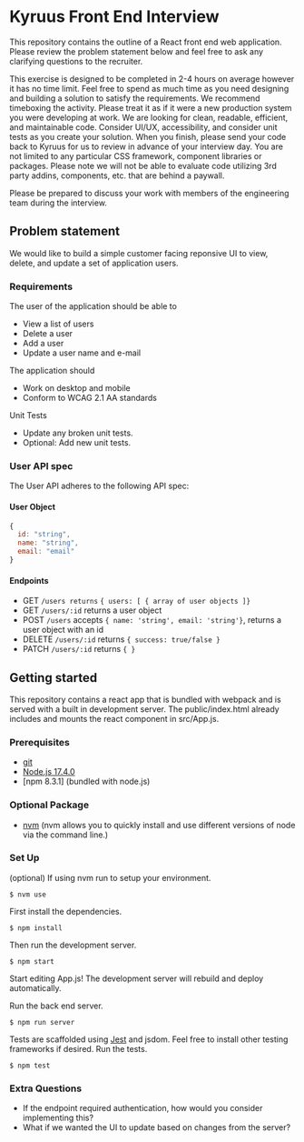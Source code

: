 # Kyruus Front End Interview

This repository contains the outline of a React front end web application. Please review the problem statement below and feel free to ask any clarifying questions to the recruiter.

This exercise is designed to be completed in 2-4 hours on average however it has no time limit. Feel free to spend as much time as you need designing and building a solution to satisfy the requirements. We recommend timeboxing the activity. Please treat it as if it were a new production system you were developing at work. We are looking for clean, readable, efficient, and maintainable code. Consider UI/UX, accessibility, and consider unit tests as you create your solution. When you finish, please send your code back to Kyruus for us to review in advance of your interview day. You are not limited to any particular CSS framework, component libraries or packages. Please note we will not be able to evaluate code utilizing 3rd party addins, components, etc. that are behind a paywall.

Please be prepared to discuss your work with members of the engineering team during the interview.

## Problem statement

We would like to build a simple customer facing reponsive UI to view, delete, and update a set of application users.

### Requirements

The user of the application should be able to

- View a list of users
- Delete a user
- Add a user
- Update a user name and e-mail

The application should

- Work on desktop and mobile
- Conform to WCAG 2.1 AA standards

Unit Tests

- Update any broken unit tests.
- Optional: Add new unit tests.

### User API spec

The User API adheres to the following API spec:

#### User Object

```js
{
  id: "string",
  name: "string",
  email: "email"
}
```

#### Endpoints

- GET `/users returns` `{ users: [ { array of user objects ]}`
- GET `/users/:id` returns a user object
- POST `/users` accepts `{ name: 'string', email: 'string'}`, returns a user object with an id
- DELETE `/users/:id` returns `{ success: true/false }`
- PATCH `/users/:id` returns `{ }`

## Getting started

This repository contains a react app that is bundled with webpack and is served with a built in development server. The public/index.html
already includes and mounts the react component in src/App.js.

### Prerequisites

- [git](https://git-scm.com/downloads)
- [Node.js 17.4.0](https://nodejs.org/en/download/)
- [npm 8.3.1] (bundled with node.js)

### Optional Package

- [nvm](https://github.com/nvm-sh/nvm/blob/master/README.md) (nvm allows you to quickly install and use different versions of node via the command line.)

### Set Up

(optional) If using nvm run to setup your environment.

`$ nvm use`

First install the dependencies.

`$ npm install`

Then run the development server.

`$ npm start`

Start editing App.js!
The development server will rebuild and deploy automatically.

Run the back end server.

`$ npm run server`

Tests are scaffolded using [Jest](https://facebook.github.io/jest/docs/en/getting-started.html) and jsdom. Feel free to install other testing frameworks if desired. Run the tests.

`$ npm test`

### Extra Questions

- If the endpoint required authentication, how would you consider implementing this?
- What if we wanted the UI to update based on changes from the server?
